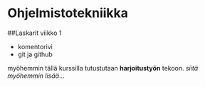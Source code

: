 # **Ohjelmistotekniikka**
##Laskarit
viikko 1
- komentorivi
- git ja github

myöhemmin tällä kurssilla tutustutaan **harjoitustyön** tekoon.
*siitä myöhemmin lisää*...
